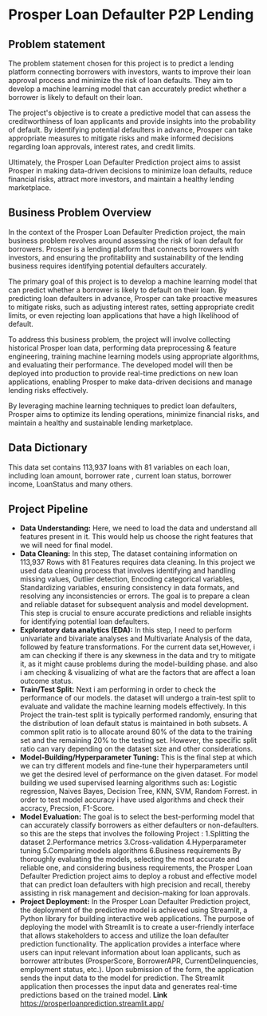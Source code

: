 # Prosper Loan Defaulter P2P Lending 

## Problem statement 

The problem statement chosen for this project is to predict a lending platform connecting borrowers with investors, wants to improve their loan approval process and minimize the risk of loan defaults. They aim to develop a machine learning model that can accurately predict whether a borrower is likely to default on their loan.

The project's objective is to create a predictive model that can assess the creditworthiness of loan applicants and provide insights into the probability of default. By identifying potential defaulters in advance, Prosper can take appropriate measures to mitigate risks and make informed decisions regarding loan approvals, interest rates, and credit limits.

Ultimately, the Prosper Loan Defaulter Prediction project aims to assist Prosper in making data-driven decisions to minimize loan defaults, reduce financial risks, attract more investors, and maintain a healthy lending marketplace.

## Business Problem Overview

In the context of the Prosper Loan Defaulter Prediction project, the main business problem revolves around assessing the risk of loan default for borrowers. Prosper is a lending platform that connects borrowers with investors, and ensuring the profitability and sustainability of the lending business requires identifying potential defaulters accurately.

The primary goal of this project is to develop a machine learning model that can predict whether a borrower is likely to default on their loan. By predicting loan defaulters in advance, Prosper can take proactive measures to mitigate risks, such as adjusting interest rates, setting appropriate credit limits, or even rejecting loan applications that have a high likelihood of default.

To address this business problem, the project will involve collecting historical Prosper loan data, performing data preprocessing & feature engineering, training machine learning models using appropriate algorithms, and evaluating their performance. The developed model will then be deployed into production to provide real-time predictions on new loan applications, enabling Prosper to make data-driven decisions and manage lending risks effectively.

By leveraging machine learning techniques to predict loan defaulters, Prosper aims to optimize its lending operations, minimize financial risks, and maintain a healthy and sustainable lending marketplace.

## Data Dictionary

This data set contains 113,937 loans with 81 variables on each loan, including loan amount, borrower rate , current loan status, borrower income, LoanStatus and many others.

## Project Pipeline

- **Data Understanding:** Here, we need to load the data and understand all features present in it. This would help us choose the right features that we will need for final model.
- **Data Cleaning:** In this step, The dataset containing information on 113,937 Rows with 81 Features requires data cleaning. In this project we used data cleaning process that involves identifying and handling missing values, Outlier detection, Encoding categorical variables, Standardizing variables, ensuring consistency in data formats, and resolving any inconsistencies or errors. The goal is to prepare a clean and reliable dataset for subsequent analysis and model development. This step is crucial to ensure accurate predictions and reliable insights for identifying potential loan defaulters.
- **Exploratory data analytics (EDA):** In this step, I need to perform univariate and bivariate analyses and Multivariate Analysis of the data, followed by feature transformations. For the current data set,However, i am can checking if there is any skewness in the data and try to mitigate it, as it might cause problems during the model-building phase. and also i am checking & visualizing of what are the factors that are affect a loan outcome status.
- **Train/Test Split:** Next i am performing in order to check the performance of our models. the dataset will undergo a train-test split to evaluate and validate the machine learning models effectively. 
In this Project the train-test split is typically performed randomly, ensuring that the distribution of loan default status is maintained in both subsets. A common split ratio is to allocate around 80% of the data to the training set and the remaining 20% to the testing set. However, the specific split ratio can vary depending on the dataset size and other considerations.
- **Model-Building/Hyperparameter Tuning:** This is the final step at which we can try different models and fine-tune their hyperparameters until we get the desired level of performance on the given dataset. For model building we used supervised learning algorithms such as: Logistic regression, Naives Bayes, Decision Tree, KNN, SVM, Random Forrest.
in order to test model accuracy i have used algorithms and check their accracy, Precsion, F1-Score.
- **Model Evaluation:** The goal is to select the best-performing model that can accurately classify borrowers as either defaulters or non-defaulters. so this are the steps that  involves the following Project :
      1.Splitting the dataset
      2.Performance metrics
      3.Cross-validation
      4.Hyperparameter tuning
      5.Comparing models algorithms
      6.Business requirements
By thoroughly evaluating the models, selecting the most accurate and reliable one, and considering business requirements, the Prosper Loan Defaulter Prediction project aims to deploy a robust and effective model that can predict loan defaulters with high precision and recall, thereby assisting in risk management and decision-making for loan approvals.
- **Project Deployment:** In the Prosper Loan Defaulter Prediction project, the deployment of the predictive model is achieved using Streamlit, a Python library for building interactive web applications. The purpose of deploying the model with Streamlit is to create a user-friendly interface that allows stakeholders to access and utilize the loan defaulter prediction functionality.
The application provides a interface where users can input relevant information about loan applicants, such as borrower attributes (ProsperScore, BorrowerAPR, CurrentDelinquencies, employment status, etc.). Upon submission of the form, the application sends the input data to the model for prediction. The Streamlit application then processes the input data and generates real-time predictions based on the trained model.
**Link** https://prosperloanprediction.streamlit.app/
